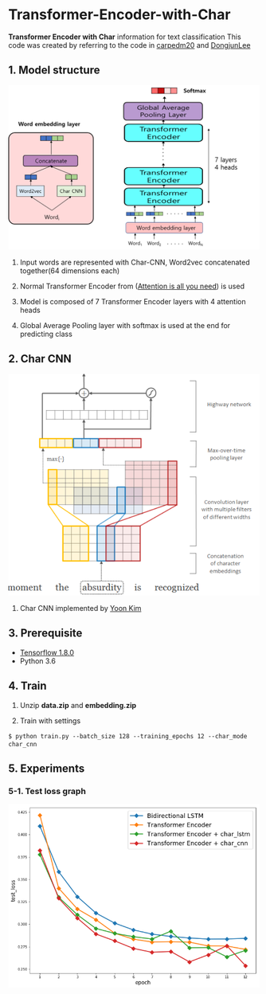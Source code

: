 # Transformer-Encoder-with-Char
**Transformer Encoder with Char** information for text classification
This code was created by referring to the code in [carpedm20](https://github.com/carpedm20/lstm-char-cnn-tensorflow) and [DongjunLee](https://github.com/DongjunLee/transformer-tensorflow)

## 1. Model structure
![alt text](https://github.com/MSWon/Transformer-Encoder-with-Char/blob/master/images/model_structure.png "Model")

1. Input words are represented with Char-CNN, Word2vec concatenated together(64 dimensions each)

2. Normal Transformer Encoder from ([Attention is all you need](https://arxiv.org/pdf/1706.03762.pdf)) is used

3. Model is composed of 7 Transformer Encoder layers with 4 attention heads

4. Global Average Pooling layer with softmax is used at the end for predicting class 

## 2. Char CNN
![alt text](https://github.com/MSWon/Transformer-Encoder-with-Char/blob/master/images/char_cnn.PNG "Char CNN")

1. Char CNN implemented by [Yoon Kim](https://arxiv.org/pdf/1508.06615.pdf)

## 3. Prerequisite
- [Tensorflow 1.8.0](https://www.tensorflow.org/)
- Python 3.6

## 4. Train

1. Unzip **data.zip** and **embedding.zip**

2. Train with settings
```
$ python train.py --batch_size 128 --training_epochs 12 --char_mode char_cnn
```

## 5. Experiments
### 5-1. Test loss graph
![alt text](https://github.com/MSWon/Transformer-Encoder-with-Char/blob/master/images/test_loss_graph.png "loss graph")
